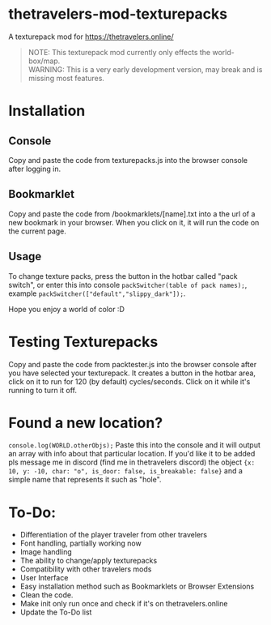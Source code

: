 # thetravelers-mod-texturepacks
A texturepack mod for https://thetravelers.online/

> NOTE: This texturepack mod currently only effects the world-box/map.  
> WARNING: This is a very early development version, may break and is missing most features.

# Installation
## Console
Copy and paste the code from texturepacks.js into the browser console after logging in.
## Bookmarklet
Copy and paste the code from /bookmarklets/[name].txt into a the url of a new bookmark in your browser. When you click on it, it will run the code on the current page.
## Usage
To change texture packs, press the button in the hotbar called "pack switch", or enter this into console `packSwitcher(table of pack names);`, example `packSwitcher(["default","slippy_dark"]);`.

Hope you enjoy a world of color :D

# Testing Texturepacks

Copy and paste the code from packtester.js into the browser console after you have selected your texturepack.
It creates a button in the hotbar area, click on it to run for 120 (by default) cycles/seconds.
Click on it while it's running to turn it off.

# Found a new location?
`console.log(WORLD.otherObjs);`
Paste this into the console and it will output an array with info about that particular location.
If you'd like it to be added pls message me in discord (find me in thetravelers discord) the object `{x: 10, y: -10, char: "o", is_door: false, is_breakable: false}` and a simple name that represents it such as "hole".

# To-Do:
* Differentiation of the player traveler from other travelers
* Font handling, partially working now
* Image handling
* The ability to change/apply texturepacks
* Compatibility with other travelers mods
* User Interface
* Easy installation method such as Bookmarklets or Browser Extensions
* Clean the code.
* Make init only run once and check if it's on thetravelers.online
* Update the To-Do list
